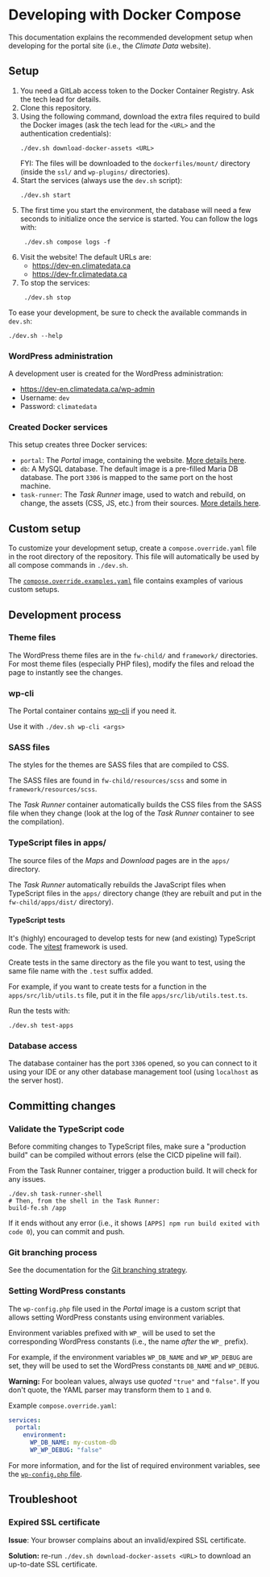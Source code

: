 # Developing with Docker Compose

This documentation explains the recommended development setup when developing
for the portal site (i.e., the _Climate Data_ website).

## Setup

1. You need a GitLab access token to the Docker Container Registry. Ask the tech
   lead for details.
2. Clone this repository.
3. Using the following command, download the extra files required to build the
   Docker images (ask the tech lead for the `<URL>` and the authentication
   credentials):
   ```shell
   ./dev.sh download-docker-assets <URL>
   ```
   FYI: The files will be downloaded to the `dockerfiles/mount/` directory
   (inside the `ssl/` and `wp-plugins/` directories).
4. Start the services (always use the `dev.sh` script):
   ```shell
   ./dev.sh start
   ```
5. The first time you start the environment, the database will need a few
   seconds to initialize once the service is started. You can follow the logs
   with:
   ```shell
    ./dev.sh compose logs -f
    ```
6. Visit the website! The default URLs are:
   * https://dev-en.climatedata.ca
   * https://dev-fr.climatedata.ca
7. To stop the services:
   ```shell
    ./dev.sh stop
    ```

To ease your development, be sure to check the available commands in `dev.sh`:
```shell
./dev.sh --help
```

### WordPress administration

A development user is created for the WordPress administration:

* https://dev-en.climatedata.ca/wp-admin
* Username: `dev`
* Password: `climatedata`

### Created Docker services

This setup creates three Docker services:

* `portal`: The _Portal_ image, containing the website.
  [More details here](./portal-docker-image.md).
* `db`: A MySQL database. The default image is a pre-filled Maria DB database.
  The port `3306` is mapped to the same port on the host machine.
* `task-runner`: The _Task Runner_ image, used to watch and rebuild, on change,
  the assets (CSS, JS, etc.) from their sources.
  [More details here](./task-runner.md).

## Custom setup

To customize your development setup, create a `compose.override.yaml` file in
the root directory of the repository. This file will automatically be used by
all compose commands in `./dev.sh`.

The [`compose.override.examples.yaml`](../compose.override.examples.yaml) file
contains examples of various custom setups.

## Development process

### Theme files

The WordPress theme files are in the `fw-child/` and `framework/` directories.
For most theme files (especially PHP files), modify the files and reload the
page to instantly see the changes.

### wp-cli

The Portal container contains [wp-cli](https://wp-cli.org/) if you need it.

Use it with `./dev.sh wp-cli <args>`

### SASS files

The styles for the themes are SASS files that are compiled to CSS.

The SASS files are found in `fw-child/resources/scss` and some in
`framework/resources/scss`.

The _Task Runner_ container automatically builds the CSS files from the SASS
file when they change (look at the log of the _Task Runner_ container to see the
compilation).

### TypeScript files in apps/

The source files of the _Maps_ and _Download_ pages are in the `apps/`
directory.

The _Task Runner_ automatically rebuilds the JavaScript files when
TypeScript files in the `apps/` directory change (they are rebuilt and put in
the `fw-child/apps/dist/` directory).

#### TypeScript tests

It's (highly) encouraged to develop tests for new (and existing) TypeScript
code. The [vitest](https://vitest.dev/guide/) framework is used.

Create tests in the same directory as the file you want to test, using the
same file name with the `.test` suffix added.

For example, if you want to create tests for a function in the
`apps/src/lib/utils.ts` file, put it in the file `apps/src/lib/utils.test.ts`.

Run the tests with:

```shell
./dev.sh test-apps
```

### Database access

The database container has the port `3306` opened, so you can connect to it
using your IDE or any other database management tool (using `localhost` as the
server host).

## Committing changes

### Validate the TypeScript code

Before commiting changes to TypeScript files, make sure a "production build"
can be compiled without errors (else the CICD pipeline will fail).

From the Task Runner container, trigger a production build. It will check for
any issues.

```shell
./dev.sh task-runner-shell
# Then, from the shell in the Task Runner:
build-fe.sh /app
```

If it ends without any error (i.e., it shows `[APPS] npm run build exited with
code 0`), you can commit and push.

### Git branching process

See the documentation for the [Git branching strategy](./git-branching-strategy.md).

### Setting WordPress constants

The `wp-config.php` file used in the _Portal_ image is a custom script that 
allows setting WordPress constants using environment variables.

Environment variables prefixed with `WP_` will be used to set the
corresponding WordPress constants (i.e., the name _after_ the `WP_` prefix).

For example, if the environment variables `WP_DB_NAME` and `WP_WP_DEBUG` are
set, they will be used to set the WordPress constants `DB_NAME` and `WP_DEBUG`.

**Warning:** For boolean values, always use _quoted_ `"true"` and `"false"`. If
you don't quote, the YAML parser may transform them to `1` and `0`.

Example `compose.override.yaml`:

```yaml
services:
  portal:
    environment:
      WP_DB_NAME: my-custom-db
      WP_WP_DEBUG: "false"
```

For more information, and for the list of required environment variables, see
the [`wp-config.php` file](../dockerfiles/build/www/configs/wordpress/wp-config.php).

## Troubleshoot

### Expired SSL certificate

**Issue**: Your browser complains about an invalid/expired SSL certificate.

**Solution:** re-run `./dev.sh download-docker-assets <URL>` to download an
up-to-date SSL certificate.
